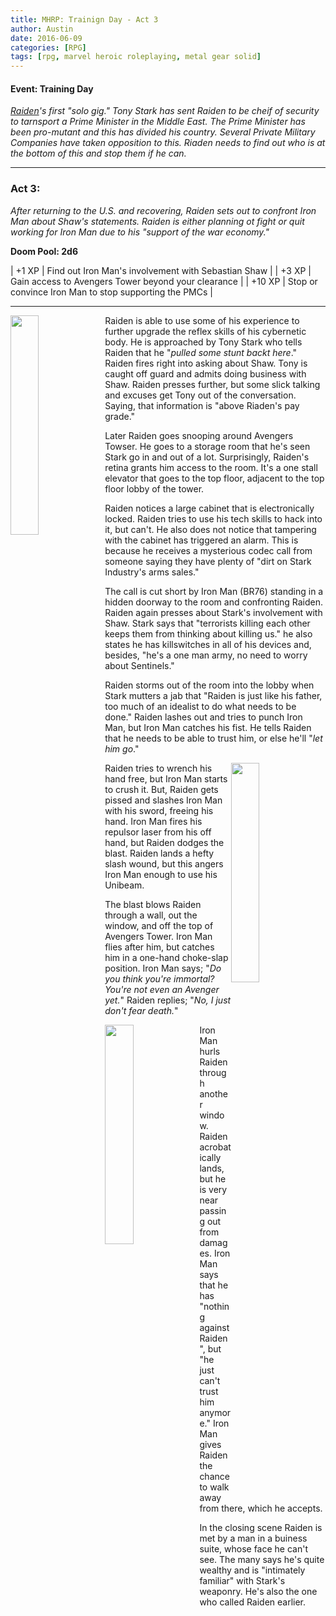 ```yaml
---
title: MHRP: Trainign Day - Act 3
author: Austin
date: 2016-06-09
categories: [RPG]
tags: [rpg, marvel heroic roleplaying, metal gear solid]
---
```


#### Event:  Training Day

*[Raiden](https://docs.google.com/spreadsheets/d/1p-WQgYI7Ct9d_1YGmA7DXQ6TMRv-c2dUVo1vQdtRU7M/edit?usp=sharing)'s
first "solo gig."  Tony Stark has sent Raiden to be cheif
of security to tarnsport a Prime Minister in the Middle
East.  The Prime Minister has been pro-mutant and this has
divided his country.  Several Private Military Companies
have taken opposition to this.  Riaden needs to find out
who is at the bottom of this and stop them if he can.*

-----

### Act 3:

*After returning to the U.S. and recovering, Raiden sets out to confront Iron Man about Shaw's statements.  Raiden is either planning ot fight or quit working for Iron Man due to his "support of the war economy."*

**Doom Pool:  2d6**

| +1 XP | Find out Iron Man's involvement with Sebastian Shaw |
| +3 XP | Gain access to Avengers Tower beyond your clearance |
| +10 XP | Stop or convince Iron Man to stop supporting the PMCs |

-----

<a href="https://encrypted-tbn2.gstatic.com/images?q=tbn:ANd9GcQGHUGVgsguq9Ta9CbvDiuKAkaeohcTrN5waUd7ppDy_jvPbHUydw"><img src="https://encrypted-tbn2.gstatic.com/images?q=tbn:ANd9GcQGHUGVgsguq9Ta9CbvDiuKAkaeohcTrN5waUd7ppDy_jvPbHUydw" style="height: auto; width: 30%; float: left"></a>

Raiden is able to use some of his experience to further upgrade the reflex skills of his cybernetic body.  He is approached by Tony Stark who tells Raiden that he "*pulled some stunt backt here*."  Raiden fires right into asking about Shaw.  Tony is caught off guard and admits doing business with Shaw.  Raiden presses further, but some slick talking and excuses get Tony out of the conversation.  Saying, that information is "above Riaden's pay grade."

Later Raiden goes snooping around Avengers Towser.  He goes to a storage room that he's seen Stark go in and out of a lot.  Surprisingly, Raiden's retina grants him access to the room.  It's a one stall elevator that goes to the top floor, adjacent to the top floor lobby of the tower.

Raiden notices a large cabinet that is electronically locked.  Raiden tries to use his tech skills to hack into it, but can't.  He also does not notice that tampering with the cabinet has triggered an alarm.  This is because he receives a mysterious codec call from someone saying they have plenty of "dirt on Stark Industry's arms sales."

The call is cut short by Iron Man (BR76) standing in a hidden doorway to the room and confronting Raiden.  Raiden again presses about Stark's involvement with Shaw.  Stark says that "terrorists killing each other keeps them from thinking about killing us."  he also states he has killswitches in all of his devices and, besides, "he's a one man army, no need to worry about Sentinels."

Raiden storms out of the room into the lobby when Stark mutters a jab that "Raiden is just like his father, too much of an idealist to do what needs to be done."  Raiden lashes out and tries to punch Iron Man, but Iron Man catches his fist.  He tells Raiden that he needs to be able to trust him, or else he'll "*let him go*."

<a href="https://encrypted-tbn1.gstatic.com/images?q=tbn:ANd9GcStDCMcU1WYn8IOfIGLnAcr6xvScEmQpBaQgQwD0vZAJjJE8FsK"><img src="https://encrypted-tbn1.gstatic.com/images?q=tbn:ANd9GcStDCMcU1WYn8IOfIGLnAcr6xvScEmQpBaQgQwD0vZAJjJE8FsK" style="height: auto; width: 30%; float: right"></a>

Raiden tries to wrench his hand free, but Iron Man starts to crush it.  But, Raiden gets pissed and slashes Iron Man with his sword, freeing his hand.  Iron Man fires his repulsor laser from his off hand, but Raiden dodges the blast.  Raiden lands a hefty slash wound, but this angers Iron Man enough to use his Unibeam.

The blast blows Raiden through a wall, out the window, and off the top of Avengers Tower.  Iron Man flies after him, but catches him in a one-hand choke-slap position.  Iron Man says; "*Do you think you're immortal?  You're not even an Avenger yet.*"  Raiden replies; "*No, I just don't fear death.*"

<a href="https://encrypted-tbn2.gstatic.com/images?q=tbn:ANd9GcSn4tlaK4P07qC3YjN5o_uO5bEtgilrUjOkUsQmFCQMNk4DPx8u"><img src="https://encrypted-tbn2.gstatic.com/images?q=tbn:ANd9GcSn4tlaK4P07qC3YjN5o_uO5bEtgilrUjOkUsQmFCQMNk4DPx8u" style="height: auto; width: 30%; float: left"></a>

Iron Man hurls Raiden through another window.  Raiden acrobatically lands, but he is very near passing out from damages.  Iron Man says that he has "nothing against Raiden", but "he just can't trust him anymore."  Iron Man gives Raiden the chance to walk away from there, which he accepts.

In the closing scene Raiden is met by a man in a buiness suite, whose face he can't see.  The many says he's quite wealthy and is "intimately familiar" with Stark's weaponry.  He's also the one who called Raiden earlier.


